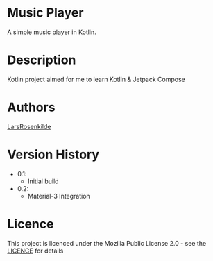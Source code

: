 # Music Player
A simple music player in Kotlin.

# Description
Kotlin project aimed for me to learn Kotlin & Jetpack Compose

# Authors
[LarsRosenkilde](https://github.com/LarsRosenkilde)

# Version History
- 0.1:
  * Initial build
- 0.2:
  * Material-3 Integration
   
# Licence
This project is licenced under the Mozilla Public License 2.0 - see the [LICENCE](https://github.com/LarsRosenkilde/MusicPlayer/LICENCE) for details
